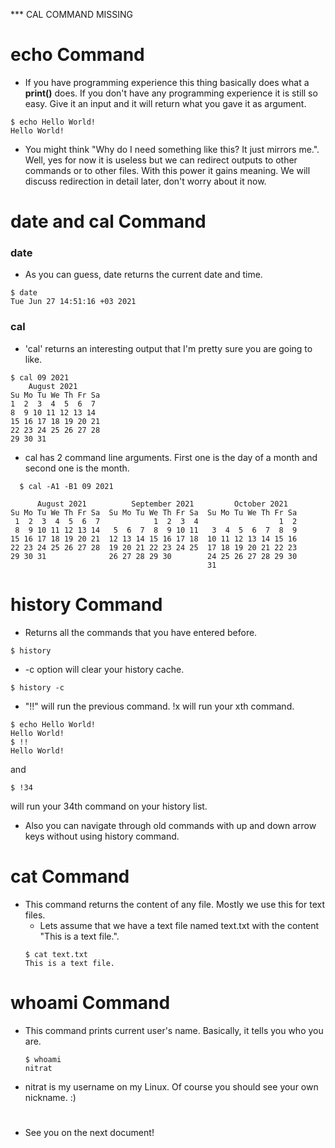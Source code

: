 *** CAL COMMAND MISSING

# echo Command
* If you have programming experience this thing basically does what a **print()** does. If you don't have any programming experience it is still so easy. Give it an input and it will return what you gave it as argument.

```
$ echo Hello World!
Hello World!
```

* You might think "Why do I need something like this? It just mirrors me.". Well, yes for now it is useless but we can redirect outputs to other commands or to other files. With this power it gains meaning. We will discuss redirection in detail later, don't worry about it now.

# date and cal Command
  ### date
  * As you can guess, date returns the current date and time. 
  ```
  $ date
  Tue Jun 27 14:51:16 +03 2021
  ```
  ### cal
  * 'cal' returns an interesting output that I'm pretty sure you are going to like.
  ```
  $ cal 09 2021
      August 2021       
Su Mo Tu We Th Fr Sa  
 1  2  3  4  5  6  7  
 8  9 10 11 12 13 14  
15 16 17 18 19 20 21  
22 23 24 25 26 27 28  
29 30 31  
  ```
  
  * cal has 2 command line arguments. First one is the day of a month and second one is the month.
```
  $ cal -A1 -B1 09 2021
  
      August 2021          September 2021         October 2021      
Su Mo Tu We Th Fr Sa  Su Mo Tu We Th Fr Sa  Su Mo Tu We Th Fr Sa  
 1  2  3  4  5  6  7            1  2  3  4                  1  2  
 8  9 10 11 12 13 14   5  6  7  8  9 10 11   3  4  5  6  7  8  9  
15 16 17 18 19 20 21  12 13 14 15 16 17 18  10 11 12 13 14 15 16  
22 23 24 25 26 27 28  19 20 21 22 23 24 25  17 18 19 20 21 22 23  
29 30 31              26 27 28 29 30        24 25 26 27 28 29 30  
                                            31   
 ```

# history Command
* Returns all the commands that you have entered before.
```
$ history
```
  * -c option will clear your history cache.
  ```
  $ history -c
  ```
  * "!!" will run the previous command. !x will run your xth command.
  ```
  $ echo Hello World!
  Hello World!
  $ !!
  Hello World!
  ```
  and
  ```
  $ !34
  ```
  will run your 34th command on your history list.

  * Also you can navigate through old commands with up and down arrow keys without using history command.

# cat Command
* This command returns the content of any file. Mostly we use this for text files.
  * Lets assume that we have a text file named text.txt with the content "This is a text file.".
  ```
  $ cat text.txt
  This is a text file.
  ```

# whoami Command
* This command prints current user's name. Basically, it tells you who you are.
  ```
  $ whoami
  nitrat
  ```
* nitrat is my username on my Linux. Of course you should see your own nickname. :)
#
* See you on the next document!
